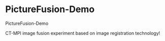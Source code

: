 # PictureFusion-Demo

PictureFusion-Demo

CT-MPI image fusion experiment based on image registration technology!
